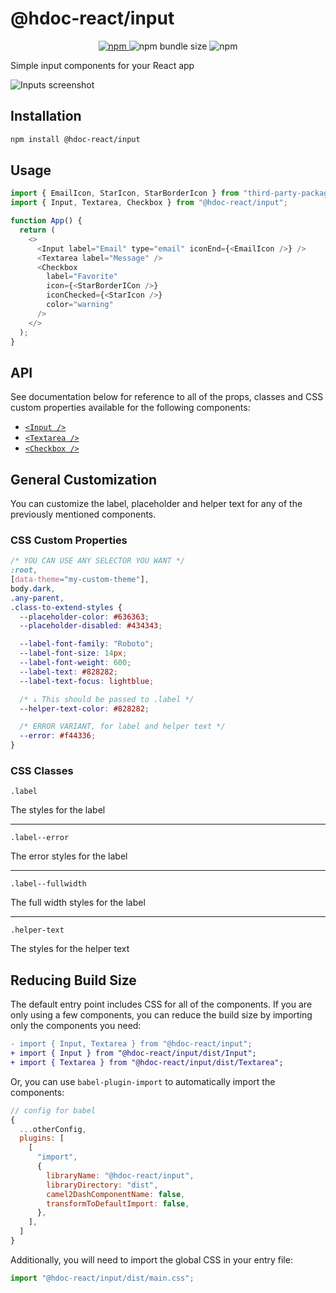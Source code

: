 # @hdoc-react/input

<p align="center">
  <a href="https://www.npmjs.com/package/@hdoc-react/input">
    <img alt="npm" src="https://img.shields.io/npm/v/%40hdoc-react%2Finput">
  </a>
  <img alt="npm bundle size" src="https://img.shields.io/bundlephobia/minzip/%40hdoc-react%2Finput">
  <img alt="npm" src="https://img.shields.io/npm/dm/%40hdoc-react%2Finput">
</p>

Simple input components for your React app

![Inputs screenshot](https://github.com/Hdoc1509/react-components/assets/72316111/b611760d-755e-4923-ba6c-3c52ceb32b2c)

## Installation

```bash
npm install @hdoc-react/input
```

## Usage

```js
import { EmailIcon, StarIcon, StarBorderIcon } from "third-party-package";
import { Input, Textarea, Checkbox } from "@hdoc-react/input";

function App() {
  return (
    <>
      <Input label="Email" type="email" iconEnd={<EmailIcon />} />
      <Textarea label="Message" />
      <Checkbox
        label="Favorite"
        icon={<StarBorderICon />}
        iconChecked={<StarIcon />}
        color="warning"
      />
    </>
  );
}
```

## API

See documentation below for reference to all of the props, classes and CSS
custom properties available for the following components:

- [`<Input />`](docs/Input.md)
- [`<Textarea />`](docs/Textarea.md)
- [`<Checkbox />`](docs/Checkbox.md)

## General Customization

You can customize the label, placeholder and helper text for any of the
previously mentioned components.

### CSS Custom Properties

```css
/* YOU CAN USE ANY SELECTOR YOU WANT */
:root,
[data-theme="my-custom-theme"],
body.dark,
.any-parent,
.class-to-extend-styles {
  --placeholder-color: #636363;
  --placeholder-disabled: #434343;

  --label-font-family: "Roboto";
  --label-font-size: 14px;
  --label-font-weight: 600;
  --label-text: #828282;
  --label-text-focus: lightblue;

  /* ↓ This should be passed to .label */
  --helper-text-color: #828282;

  /* ERROR VARIANT, for label and helper text */
  --error: #f44336;
}
```

### CSS Classes

`.label`

The styles for the label

---

`.label--error`

The error styles for the label

---

`.label--fullwidth`

The full width styles for the label

---

`.helper-text`

The styles for the helper text

## Reducing Build Size

The default entry point includes CSS for all of the components. If you are
only using a few components, you can reduce the build size by importing only
the components you need:

```diff
- import { Input, Textarea } from "@hdoc-react/input";
+ import { Input } from "@hdoc-react/input/dist/Input";
+ import { Textarea } from "@hdoc-react/input/dist/Textarea";
```

Or, you can use `babel-plugin-import` to automatically import the components:

```js
// config for babel
{
  ...otherConfig,
  plugins: [
    [
      "import",
      {
        libraryName: "@hdoc-react/input",
        libraryDirectory: "dist",
        camel2DashComponentName: false,
        transformToDefaultImport: false,
      },
    ],
  ]
}
```

Additionally, you will need to import the global CSS in your entry file:

```js
import "@hdoc-react/input/dist/main.css";
```
